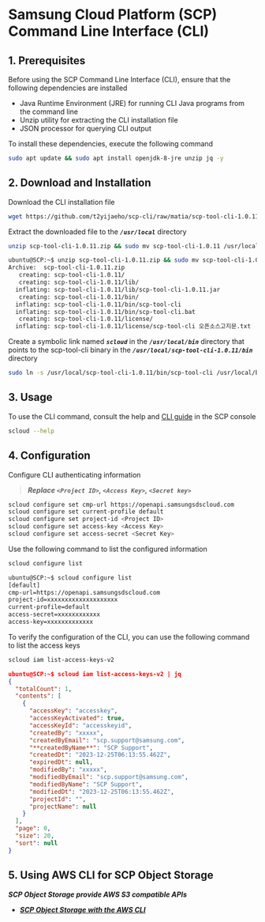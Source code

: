 # Samsung Cloud Platform (SCP) Command Line Interface (CLI)

## 1. Prerequisites

Before using the SCP Command Line Interface (CLI), ensure that the following dependencies are installed

- Java Runtime Environment (JRE) for running CLI Java programs from the command line
- Unzip utility for extracting the CLI installation file
- JSON processor for querying CLI output

To install these dependencies, execute the following command

```sh
sudo apt update && sudo apt install openjdk-8-jre unzip jq -y
```

## 2. Download and Installation

Download the CLI installation file

```sh
wget https://github.com/t2yijaeho/scp-cli/raw/matia/scp-tool-cli-1.0.11.zip
```

Extract the downloaded file to the ***`/usr/local`*** directory

```sh
unzip scp-tool-cli-1.0.11.zip && sudo mv scp-tool-cli-1.0.11 /usr/local/
```

```sh
ubuntu@SCP:~$ unzip scp-tool-cli-1.0.11.zip && sudo mv scp-tool-cli-1.0.11 /usr/local/
Archive:  scp-tool-cli-1.0.11.zip
   creating: scp-tool-cli-1.0.11/
   creating: scp-tool-cli-1.0.11/lib/
  inflating: scp-tool-cli-1.0.11/lib/scp-tool-cli-1.0.11.jar
   creating: scp-tool-cli-1.0.11/bin/
  inflating: scp-tool-cli-1.0.11/bin/scp-tool-cli
  inflating: scp-tool-cli-1.0.11/bin/scp-tool-cli.bat
   creating: scp-tool-cli-1.0.11/license/
  inflating: scp-tool-cli-1.0.11/license/scp-tool-cli 오픈소스고지문.txt
```

Create a symbolic link named ***`scloud`*** in the ***`/usr/local/bin`*** directory that points to the scp-tool-cli binary in the ***`/usr/local/scp-tool-cli-1.0.11/bin`*** directory

```sh
sudo ln -s /usr/local/scp-tool-cli-1.0.11/bin/scp-tool-cli /usr/local/bin/scloud
```

## 3. Usage

To use the CLI command, consult the help and [CLI guide](https://cloud.samsungsds.com/openapiguide/#/docs/v2-en-overview-overview) in the SCP console

```sh
scloud --help
```

## 4. Configuration

Configure CLI authenticating information
>***Replace `<Project ID>`, `<Access Key>`, `<Secret key>`***

```sh
scloud configure set cmp-url https://openapi.samsungsdscloud.com
scloud configure set current-profile default
scloud configure set project-id <Project ID>
scloud configure set access-key <Access Key>
scloud configure set access-secret <Secret Key>
```

Use the following command to list the configured information

```sh
scloud configure list
```

```sh
ubuntu@SCP:~$ scloud configure list
[default]
cmp-url=https://openapi.samsungsdscloud.com
project-id=xxxxxxxxxxxxxxxxxxxx
current-profile=default
access-secret=xxxxxxxxxxxx
access-key=xxxxxxxxxxxxx
```

To verify the configuration of the CLI, you can use the following command to list the access keys

```sh
scloud iam list-access-keys-v2
```

```json
ubuntu@SCP:~$ scloud iam list-access-keys-v2 | jq
{
  "totalCount": 1,
  "contents": [
    {
      "accessKey": "accesskey",
      "accessKeyActivated": true,
      "accessKeyId": "accesskeyid",
      "createdBy": "xxxxx",
      "createdByEmail": "scp.support@samsung.com",
      "**createdByName**": "SCP Support",
      "createdDt": "2023-12-25T06:13:55.462Z",
      "expiredDt": null,
      "modifiedBy": "xxxxx",
      "modifiedByEmail": "scp.support@samsung.com",
      "modifiedByName": "SCP Support",
      "modifiedDt": "2023-12-25T06:13:55.462Z",
      "projectId": "",
      "projectName": null
    }
  ],
  "page": 0,
  "size": 20,
  "sort": null
}
```

## 5. Using AWS CLI for SCP Object Storage

***SCP Object Storage provide AWS S3 compatible APIs***

- ***[SCP Object Storage with the AWS CLI](SCP-obs-with-aws-cli.md)***
